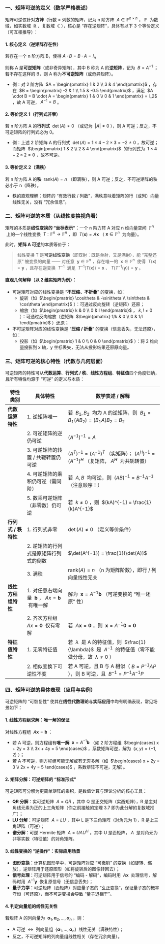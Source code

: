 ### 一、矩阵可逆的定义（数学严格表述）

矩阵可逆仅针对**方阵**（行数 = 列数的矩阵，记为 n 阶方阵  $A \in \mathbb{F}^{n \times n}$ ， $\mathbb{F}$  为数域，如实数域  $\mathbb{R}$ 、复数域  $\mathbb{C}$ ），核心是 “存在逆矩阵”，具体有以下 3 个等价定义（可互相推导）：

#### 1. 核心定义（逆矩阵存在性）

若存在一个 n 阶方阵 B，使得 $A \cdot B = B \cdot A = I_n$ 

则称 A 是**可逆矩阵**（或非奇异矩阵），其中 B 称为 A 的**逆矩阵**，记为  $B = A^{-1}$ ；若不存在这样的 B，则 A 称为**不可逆矩阵**（或奇异矩阵）。

- 例：对 2 阶方阵  $A = \begin{pmatrix} 1 & 2 \\ 3 & 4 \end{pmatrix}$ ，存在  $B = \begin{pmatrix} -2 & 1 \\ 1.5 & -0.5 \end{pmatrix}$ ，满足  $A \cdot B = B \cdot A = \begin{pmatrix} 1 & 0 \\ 0 & 1 \end{pmatrix} = I_2$ ，故 A 可逆， $A^{-1} = B$ 。

#### 2. 等价定义 1（行列式非零）

若 n 阶方阵 A 的**行列式**  $\det(A) \neq 0$ （或记为  $|A| \neq 0$ ），则 A 可逆；反之，不可逆矩阵的行列式必为 0。

- 例：上述 2 阶矩阵 A 的行列式  $\det(A) = 1 \times 4 - 2 \times 3 = -2 \neq 0$ ，故可逆；而矩阵  $\begin{pmatrix} 1 & 2 \\ 2 & 4 \end{pmatrix}$  的行列式为  $1 \times 4 - 2 \times 2 = 0$ ，故不可逆。

#### 3. 等价定义 2（满秩）

若 n 阶方阵 A 的**秩**  $\text{rank}(A) = n$ （即满秩），则 A 可逆；反之，不可逆矩阵的秩必小于 n（降秩）。

- 秩的直观理解：矩阵的 “有效行数 / 列数”，满秩意味着矩阵的行（或列）向量线性无关，没有 “冗余信息”。

### 二、矩阵可逆的本质（从线性变换视角看）

矩阵的本质是**线性变换的 “坐标表示”**：一个 n 阶方阵 A 对应 n 维向量空间  $\mathbb{F}^n$  上的一个线性变换  $T: \mathbb{F}^n \to \mathbb{F}^n$ ，即  $T(\mathbf{x}) = A\mathbf{x}$ （ $\mathbf{x} \in \mathbb{F}^n$  为向量）。

此时，**矩阵 A 可逆**的本质等价于：

> 线性变换 T 是**可逆线性变换**（即双射：既是单射，又是满射），能 “完整还原” 被变换的向量 —— 对任意  $\mathbf{y} \in \mathbb{F}^n$ ，存在唯一的  $\mathbf{x} \in \mathbb{F}^n$  使得  $T(\mathbf{x}) = \mathbf{y}$ ，且存在逆变换  $T^{-1}$  满足  $T^{-1}(T(\mathbf{x})) = \mathbf{x}$ 、 $T(T^{-1}(\mathbf{y})) = \mathbf{y}$ 。

#### 直观几何解释（以 2 维实矩阵为例）：

- 可逆矩阵对应的线性变换是 “**不压缩、不折叠**” 的变换，如：
    - 旋转（如  $\begin{pmatrix} \cos\theta & -\sin\theta \\ \sin\theta & \cos\theta \end{pmatrix}$ ）：可通过反向旋转（逆矩阵）还原；
    - 缩放（如  $\begin{pmatrix} k & 0 \\ 0 & l \end{pmatrix}$ ， $k,l \neq 0$ ）：可通过反向缩放（逆矩阵  $\begin{pmatrix} 1/k & 0 \\ 0 & 1/l \end{pmatrix}$ ）还原；
- 不可逆矩阵对应的线性变换是 “**压缩 / 折叠**” 的变换（信息丢失，无法还原），如：
    - 投影（如  $\begin{pmatrix} 1 & 0 \\ 0 & 0 \end{pmatrix}$ ）：将 2 维向量投影到 x 轴，y 坐标丢失，无法从投影结果还原原向量。

### 三、矩阵可逆的核心特性（代数与几何层面）

可逆矩阵的特性可从**代数运算**、**行列式 / 秩**、**线性方程组**、**特征值**四个角度归纳，且所有特性均源于 “可逆” 的定义与本质：

|特性类别|具体特性|数学表述 / 解释|
|---|---|---|
|**代数运算特性**|1. 逆矩阵唯一|若  $B_1, B_2$  均为 A 的逆矩阵，则  $B_1 = B_1(AB_2) = (B_1A)B_2 = B_2$ |
||2. 可逆矩阵的逆仍可逆| $(A^{-1})^{-1} = A$ |
||3. 可逆矩阵的转置 / 共轭转置仍可逆| $(A^T)^{-1} = (A^{-1})^T$ （实矩阵）； $(A^H)^{-1} = (A^{-1})^H$ （复矩阵， $A^H$  为共轭转置）|
||4. 可逆矩阵的乘积仍可逆（需同阶）|若  $A, B$  均可逆，则  $(AB)^{-1} = B^{-1}A^{-1}$ （注意顺序！）|
||5. 数乘可逆矩阵（非零数）仍可逆|若  $k \neq 0$ ，则  $(kA)^{-1} = \frac{1}{k}A^{-1}$ |
|**行列式 / 秩特性**|1. 行列式非零| $\det(A) \neq 0$ （定义等价条件）|
||2. 逆矩阵的行列式是原矩阵行列式的倒数| $\det(A^{-1}) = \frac{1}{\det(A)}$ |
||3. 满秩| $\text{rank}(A) = n$ （n 为矩阵阶数），即行 / 列向量线性无关|
|**线性方程组特性**|1. 对任意右端向量  $\mathbf{b}$ ， $Ax = \mathbf{b}$  有唯一解|解为  $\mathbf{x} = A^{-1}\mathbf{b}$ （可逆变换的 “唯一还原” 性）|
||2. 齐次方程组  $Ax = \mathbf{0}$  仅有零解|若  $A\mathbf{x} = \mathbf{0}$ ，则  $\mathbf{x} = A^{-1}\mathbf{0} = \mathbf{0}$ |
|**特征值特性**|1. 无零特征值|若  $\lambda$  是 A 的特征值，则  $\frac{1}{\lambda}$  是  $A^{-1}$  的特征值（零不能做分母，故  $\lambda \neq 0$ ）|
||2. 相似变换下可逆性不变|若 A 可逆，且 B 与 A 相似（ $B = P^{-1}AP$ ），则 B 可逆，且  $B^{-1} = P^{-1}A^{-1}P$ |

### 四、矩阵可逆的具体表现（应用与实例）

可逆矩阵的 “可恢复性” 使其在**线性代数理论**与**实际应用**中均有明确表现，常见场景如下：

#### 1. 线性方程组求解：唯一解的保证

对线性方程组  $A\mathbf{x} = \mathbf{b}$ ：

- 若 A 可逆，则方程组有**唯一解**  $\mathbf{x} = A^{-1}\mathbf{b}$ （如 2 阶方程组  $\begin{cases} x + 2y = 3 \\ 3x + 4y = 5 \end{cases}$ ，系数矩阵可逆，解为  $(x,y) = (-1,2)$ ）；
- 若 A 不可逆，则方程组可能无解或有无穷多解（如  $\begin{cases} x + 2y = 3 \\ 2x + 4y = 5 \end{cases}$ ，系数矩阵不可逆，无解）。

#### 2. 矩阵分解：可逆矩阵的 “标准形式”

可逆矩阵可分解为更简单矩阵的乘积，是数值计算与理论分析的核心工具：

- **QR 分解**：实可逆矩阵  $A = QR$ ，其中 Q 是正交矩阵（实酉矩阵），R 是主对角线元素为正的上三角矩阵（你之前接触的定理 3.7 即为此分解的复数域推广）；
- **LU 分解**：可逆矩阵  $A = LU$ ，其中 L 是下三角矩阵（对角元为 1），R 是上三角矩阵（可逆）；
- **谱分解**：可逆 Hermite 矩阵  $A = U\Lambda U^H$ ，其中 U 是酉矩阵， $\Lambda$  是对角元为非零实数（特征值）的对角矩阵。

#### 3. 线性变换的 “逆操作”：实际应用场景

- **图形变换**：计算机图形学中，可逆矩阵对应 “可撤销” 的变换（如旋转、缩放），逆矩阵用于还原图形（如将旋转后的图像转回去）；
- **信号处理**：可逆矩阵用于信号的 “编码 - 解码”，编码时用  $A\mathbf{x}$  处理信号，解码时用  $A^{-1}\mathbf{y}$  恢复原信号（无信息丢失）；
- **量子力学**：可逆矩阵（酉矩阵）对应量子态的 “幺正变换”，保证量子态的概率守恒（可还原），而不可逆变换会导致 “量子退相干”。

#### 4. 判定向量组的线性无关性

若矩阵 A 的列向量为  $\mathbf{\alpha}_1, \mathbf{\alpha}_2, ..., \mathbf{\alpha}_n$ ，则：

- A 可逆  $\iff$  列向量组  $\{\mathbf{\alpha}_1, ..., \mathbf{\alpha}_n\}$  线性无关（满秩特性）；
- 反之，不可逆矩阵的列向量组线性相关（存在冗余向量）。